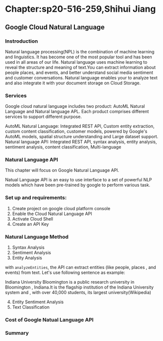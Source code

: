 # Chapter:sp20-516-259,Shihui Jiang

## Google Cloud Natural Language 


### Instroduction 

Natural language processing(NPL) is the combination of machine learning and
linguistics. It has become one of the most popular tool and has been used in
all areas of our life.  Natural language uses machine learning to reveal the
structure and meaning of text.You can extract information about people
places, and events, and better understand social media sentiment and customer
conversations. Natural language enables your to analyze text and also
integrate it with your document storage on Cloud Storage.


### Services

Google cloud natural language includes two product: AutoML Natural Language and 
Natural language APL. Each product comprises different services to support 
different purpose. 


AutoML Natural Language: Integrated REST API, Custom entity extraction, custom 
content classification, customer models, powered by Google's AutoML models,
spatial structure understanding and Large dataset support.
Natural language API: Integrated REST API, syntax analysis, entity analysis, 
sentiment analysis, content classification, Multi-language


### Natural Language API 


This chapter will focus on Google Natural Language API. 

Natual Language API is an easy to use interface to a set of powerful NLP
 models which have been pre-trained by google to perform various task. 


### Set up and requirements: 

1. Create project on google cloud platform console 
2. Enable the Cloud Natural Language API 
3. Activate Cloud Shell 
4. Create an API Key 

### Natural Language Method 

1. Syntax Analysis 
2. Sentiment Analysis
3. Entity Analysis

with `analyzeEntities`, the API can extract entities (like people, places
, and events) from text. Let's use following sentence as example: 

Indiana University Bloomington is a public research university in Bloomington
, Indiana.It is the flagship institution of the Indiana University system and
, with over 40,000 students, its largest university(Wikipedia)

4. Entity Sentiment Analysis
5. Text Classification 


### Cost of Google Natual Language API 

### Summary 


